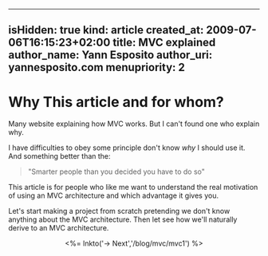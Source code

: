 ----- 
isHidden: true
kind: article
created_at: 2009-07-06T16:15:23+02:00
title: MVC explained
author_name: Yann Esposito
author_uri: yannesposito.com
menupriority: 2
-----

# Why This article and for whom? #

Many website explaining how MVC works.  But I can't found one who explain why.

I have difficulties to obey some principle don't know *why* I should use it. And something better than the:

> "Smarter people than you decided you have to do so"

This article is for people who like me want to understand the real motivation of using an MVC architecture and which advantage it gives you.

Let's start making a project from scratch pretending we don't know anything about the MVC architecture.  Then let see how we'll naturally derive to an MVC architecture.

<center>
    <p> <%= lnkto('&rarr; Next','/blog/mvc/mvc1') %> </p>
</center>
